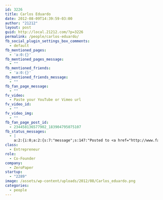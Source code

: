 ```yaml
---
id: 3226
title: Carlos Eduardo
date: 2012-08-09T14:39:59-03:00
author: "21212"
layout: post
guid: http://local.21212.com/?p=3226
permalink: /people/carlos-eduardo/
fb_social_plugin_settings_box_comments:
  - default
fb_mentioned_pages:
  - 'a:0:{}'
fb_mentioned_pages_message:
  - ""
fb_mentioned_friends:
  - 'a:0:{}'
fb_mentioned_friends_message:
  - ""
fb_fan_page_message:
  - ""
fv_video:
  - Paste your YouTube or Vimeo url
fv_video_id:
  - ""
fv_video_img:
  - ""
fb_fan_page_post_id:
  - 234458136577902_183904795075107
fb_status_messages:
  - |
    a:2:{i:0;a:2:{s:7:"message";s:147:"Posted to <a href="http://www.facebook.com/234458136577902/posts/183904795075107" target="_blank">21212 Digital Accelerator's Facebook Timeline</a>";s:5:"error";s:0:"";}i:1;a:2:{s:7:"message";s:295:"Failed posting to your Facebook Timeline. Error: {"message":"Object at URL 'http://local.21212.com/people/carlos-eduardo/' of type 'article' is invalid because it specifies multiple 'og:url' values: http://local.21212.com/people/carlos-eduardo/, http://local.21212.com/people/carlos-eduardo/.","type":"Exception"}";s:5:"error";s:1:"1";}}
class:
  - Entrepreneur
role:
  - Co-Founder
company:
  - ZeroPaper
startup:
  - "2289"
image: /assets/wp-content/uploads/2012/08/Carlos_eduardo.png
categories:
  - people
---
```

